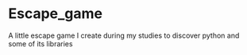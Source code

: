 # Escape_game
A little escape game I create during my studies to discover python and some of its libraries
